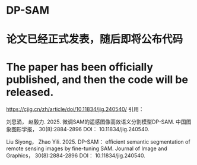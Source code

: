 # DP-SAM

# 论文已经正式发表，随后即将公布代码
# The paper has been officially published, and then the code will be released.
https://cjig.cn/zh/article/doi/10.11834/jig.240540/
 引用：

刘思涌， 赵毅力. 2025. 微调SAM的遥感图像高效语义分割模型DP-SAM. 中国图象图形学报， 30(8):2884-2896 DOI： 10.11834/jig.240540. 

Liu Siyong， Zhao Yili. 2025. DP-SAM： efficient semantic segmentation of remote sensing images by fine-tuning SAM. Journal of Image and Graphics， 30(8):2884-2896 DOI： 10.11834/jig.240540.